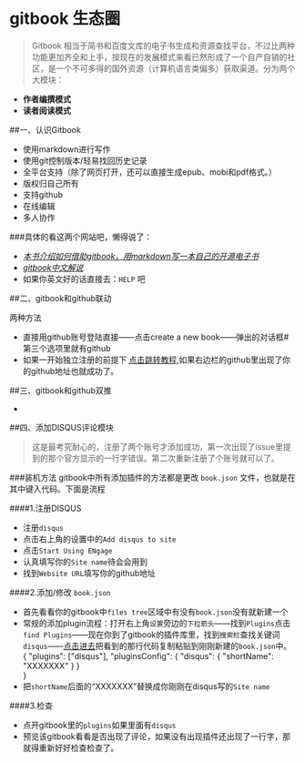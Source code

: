 # gitbook 生态圈

> Gitbook 相当于简书和百度文库的电子书生成和资源查找平台，不过比两种功能更加齐全和上手，按现在的发展模式来看已然形成了一个自产自销的社区，是一个不可多得的国外资源（计算机语言类偏多）获取渠道。分为两个大模块：
- **作者编撰模式**
- **读者阅读模式**

##一、认识Gitbook

- 使用markdown进行写作
- 使用git控制版本/轻易找回历史记录
- 全平台支持（除了网页打开，还可以直接生成epub、mobi和pdf格式。）
- 版权归自己所有
- 支持github
- 在线编辑
- 多人协作

###具体的看这两个网站吧，懒得说了：
 
- [*本书介绍如何借助gitbook，用markdown写一本自己的开源电子书*](http://www.open-open.com/lib/view/open1423636400311.html)
- [*gitbook中文解说*](https://wastemobile.gitbooks.io/gitbook-chinese/content/)
- 如果你英文好的话直接去：`HELP` 吧

##二、gitbook和github联动

两种方法

- 直接用github账号登陆直接——点击create a new book——弹出的对话框#第三个选项里就有github
- 如果一开始独立注册的前提下
[点击跳转教程](https://wastemobile.gitbooks.io/gitbook-chinese/content/github/transferring_to_github.html),如果右边栏的github里出现了你的github地址也就成功了。

##三、gitbook和github双推

- 





##四、添加DISQUS评论模块
>这是最考究耐心的，注册了两个账号才添加成功，第一次出现了issue里提到的那个官方显示的一行字错误。第二次重新注册了个账号就可以了。

###装机方法
gitbook中所有添加插件的方法都是更改 `book.json` 文件，也就是在其中键入代码。下面是流程

####1.注册DISQUS
- 注册`disqus`
- 点击右上角的设置中的`Add disqus to site`
- 点击`Start Using ENgage`
- 认真填写你的`Site name`待会会用到
- 找到`Website URL`填写你的github地址

####2.添加/修改 `book.json`
- 首先看看你的gitbook中`files tree`区域中有没有`book.json`没有就新建一个
- 常规的添加plugin流程：打开右上角`设置`旁边的`下拉箭头`——找到`Plugins`点击`find Plugins`——现在你到了gitbook的插件库里，找到`搜索栏`查找关键词`disqus`——[点击进去](https://plugins.gitbook.com/plugin/disqus)把看到的那行代码复制粘贴到刚刚新建的`book.json`中。
      {
          "plugins": ["disqus"],
          "pluginsConfig": {
              "disqus": {
                  "shortName": "XXXXXXX"
              }
           }  
       }
- 把`shortName`后面的“XXXXXXX”替换成你刚刚在disqus写的`Site name`

####3.检查
- 点开gitbook里的`plugins`如果里面有`disqus`
- 预览该gitbook看看是否出现了评论，如果没有出现插件还出现了一行字，那就得重新好好检查检查了。